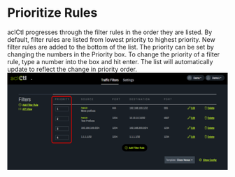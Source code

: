 # Prioritize Rules
aclCtl progresses through the filter rules in the order they are listed. By default, filter rules are listed from lowest priority to highest priority. New filter rules are added to the bottom of the list. The priority can be set by changing the numbers in the Priority box. To change the priority of a filter rule, type a number into the box and hit enter. The list will automatically update to reflect the change in priority order.
   ![](img/aclpriority.png)
